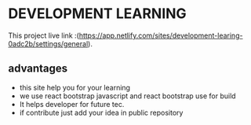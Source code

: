 # DEVELOPMENT LEARNING
This project live link :(https://app.netlify.com/sites/development-learing-0adc2b/settings/general).

## advantages
* this site help you for your learning
* we use react bootstrap javascript and react bootstrap use for build
* It helps developer for future tec.
* if contribute just add your idea in public repository

